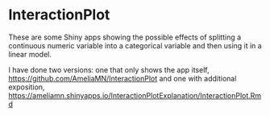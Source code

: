 # InteractionPlot

These are some Shiny apps showing the possible effects of splitting a continuous numeric variable into a categorical variable and then using it in a linear model.

I have done two versions: one that only shows the app itself, https://github.com/AmeliaMN/InteractionPlot and one with additional exposition, https://ameliamn.shinyapps.io/InteractionPlotExplanation/InteractionPlot.Rmd
